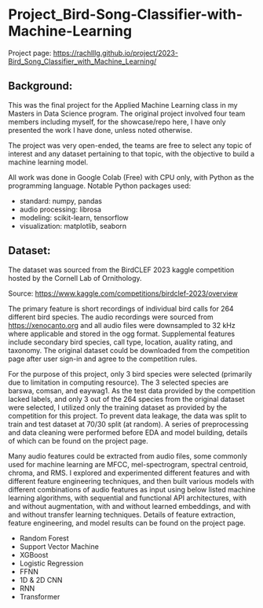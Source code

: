 # Project_Bird-Song-Classifier-with-Machine-Learning
Project page: https://rachlllg.github.io/project/2023-Bird_Song_Classifier_with_Machine_Learning/

## Background:
This was the final project for the Applied Machine Learning class in my Masters in Data Science program. The original project involved four team members including myself, for the showcase/repo here, I have only presented the work I have done, unless noted otherwise.

The project was very open-ended, the teams are free to select any topic of interest and any dataset pertaining to that topic, with the objective to build a machine learning model.

All work was done in Google Colab (Free) with CPU only, with Python as the programming language. Notable Python packages used:
- standard: numpy, pandas
- audio processing: librosa
- modeling: scikit-learn, tensorflow
- visualization: matplotlib, seaborn

## Dataset:
The dataset was sourced from the BirdCLEF 2023 kaggle competition hosted by the Cornell Lab of Ornithology.

Source: <https://www.kaggle.com/competitions/birdclef-2023/overview>

The primary feature is short recordings of individual bird calls for 264 different bird species. The audio recordings were sourced from <https://xenocanto.org> and all audio files were downsampled to 32 kHz where applicable and stored in the ogg format. Supplemental features include secondary bird species, call type, location, auality rating, and taxonomy. The original dataset could be downloaded from the competition page after user sign-in and agree to the competition rules. 

For the purpose of this project, only 3 bird species were selected (primarily due to limitation in computing resource). The 3 selected species are barswa, comsan, and eaywag1. As the test data provided by the competition lacked labels, and only 3 out of the 264 species from the original dataset were selected, I utilized only the training dataset as provided by the competition for this project. To prevent data leakage, the data was split to train and test dataset at 70/30 split (at random). A series of preprocessing and data cleaning were performed before EDA and model building, details of which can be found on the project page. 

Many audio features could be extracted from audio files, some commonly used for machine learning are MFCC, mel-spectrogram, spectral centroid, chroma, and RMS. I explored and experimented different features and with different feature engineering techniques, and then built various models with different combinations of audio features as input using below listed machine learning algorithms, with sequential and functional API architectures, with and without augmentation, with and without learned embeddings, and with and without transfer learning techniques. Details of feature extraction, feature engineering, and model results can be found on the project page. 
- Random Forest
- Support Vector Machine
- XGBoost
- Logistic Regression
- FFNN
- 1D & 2D CNN
- RNN
- Transformer

